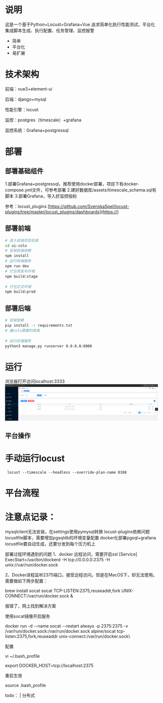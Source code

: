 # 说明

这是一个基于Python+Locust+Grafana+Vue 追求简单化执行性能测试，平台化集成脚本生成、执行配置、任务管理、监控报警

* 简单
* 平台化
* 易扩展

# 技术架构

前端：vue3+element-ui

后端：django+mysql

性能引擎：locust

监控：postgres（timescale）+grafana

监控系统：Grafana+postgressql

# 部署

## 部署基础组件

1.部署Grafana+postgressql，推荐使用docker部署，项目下有docker-compose.yml文件，可参考部署
2.建好数据库/assets/timescale_schema.sql有脚本
3.部署Grafana，导入好监控指标

参考：locust_plugins [https://github.com/SvenskaSpel/locust-plugins/tree/master/locust_plugins/dashboards](https://)

## 部署前端

```bash
# 进入前端项目目录
cd ui-colo
# 安装前端依赖
npm install
# 运行前端服务
npm run dev
# 打包预发布环境
npm build:stage

# 打包正式环境
npm build:prod

```

## 部署后端

```bash
# 安装依赖
pip install -r requirements.txt
# 建colo需要的库表

# 运行后端服务
python3 manage.py runserver 0.0.0.0:8000

```

# 运行

浏览器打开访问localhost:3333
![img.png](img.png)

## 平台操作

# 手动运行locust

```shell
 locust --timescale --headless --override-plan-name 0108
```
# 平台流程

# 注意点记录：
mysqlclient无法安装，在settings使用pymysql转换
locust-plugins依赖问题
locustfile脚本，需要增加pgsqldb的环境变量配置
docker化部署pgsql+grafana
locustfile要自动生成，还要分发到每个压力机上


部署过程环境遇到的问题
1、docker 远程访问，需要开启ssl
[Service]
ExecStart=/usr/bin/dockerd -H tcp://0.0.0.0:2375 -H unix://var/run/docker.sock

2、Docker进程监听2375端口，接受远程访问。但是在MacOS下，却无法使用。需要做如下两步配置：

brew install socat
socat TCP-LISTEN:2375,reuseaddr,fork UNIX-CONNECT:/var/run/docker.sock &

报错了，网上找到解决方案

使用socat镜像开启服务

docker run -d --name socat --restart always -p 2375:2375 -v /var/run/docker.sock:/var/run/docker.sock alpine/socat tcp-listen:2375,fork,reuseaddr unix-connect:/var/run/docker.sock\

配置

vi ~/.bash_profile

export DOCKER_HOST=tcp://localhost:2375

重启生效

source .bash_profile

todo：
| 分布式
